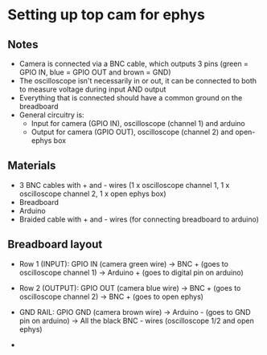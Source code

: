 # Setting up top cam for ephys 

## Notes
- Camera is connected via a BNC cable, which outputs 3 pins (green = GPIO IN, blue = GPIO OUT and brown = GND)
- The oscilloscope isn't necessarily in or out, it can be connected to both to measure voltage during input AND output
- Everything that is connected should have a common ground on the breadboard
- General circuitry is:
  - Input for camera (GPIO IN), oscilloscope (channel 1) and arduino
  - Output for camera (GPIO OUT), oscilloscope (channel 2) and open-ephys box

## Materials 
- 3 BNC cables with + and - wires (1 x oscilloscope channel 1, 1 x oscilloscope channel 2, 1 x open ephys box)
- Breadboard
- Arduino
- Braided cable with + and - wires (for connecting breadboard to arduino)

## Breadboard layout 
- Row 1 (INPUT): GPIO IN (camera green wire) -> BNC + (goes to oscilloscope channel 1) -> Arduino + (goes to digital pin on arduino)
- Row 2 (OUTPUT): GPIO OUT (camera blue wire) -> BNC + (goes to oscilloscope channel 2) -> BNC + (goes to open ephys)
- GND RAIL: GPIO GND (camera brown wire) -> Arduino - (goes to GND pin on arduino) -> All the black BNC - wires (oscilloscope 1/2 and open ephys)

- 
